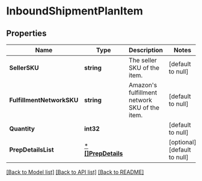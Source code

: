 # InboundShipmentPlanItem

## Properties
Name | Type | Description | Notes
------------ | ------------- | ------------- | -------------
**SellerSKU** | **string** | The seller SKU of the item. | [default to null]
**FulfillmentNetworkSKU** | **string** | Amazon&#x27;s fulfillment network SKU of the item. | [default to null]
**Quantity** | **int32** |  | [default to null]
**PrepDetailsList** | [***[]PrepDetails**](array.md) |  | [optional] [default to null]

[[Back to Model list]](../README.md#documentation-for-models) [[Back to API list]](../README.md#documentation-for-api-endpoints) [[Back to README]](../README.md)

